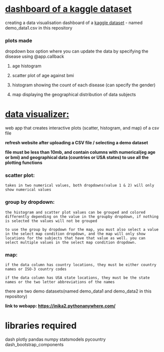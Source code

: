 # [dashboard of a kaggle dataset](https://inika1.pythonanywhere.com/) 
creating a data visualisation dashboard of a [kaggle dataset](https://www.kaggle.com/datasets/antaresnyc/human-metagenomics?resource=download) - named demo_data1.csv in this repository  


### plots made
dropdown box option where you can update the data by specifying the disease using @app.callback

1. age histogram 

2. scatter plot of age against bmi

3. histogram showing the count of each disease (can specify the gender)

4. map displaying the geographical distribution of data subjects

# [data visualizer:](https://inika2.pythonanywhere.com/) 

web app that creates interactive plots (scatter, histogram, and map) of a csv file

**refresh website after uploading a CSV file / selecting a demo dataset**

**file must be less than 10mb, and contain columns with numerical(eg age or bmi) and geographical data (countries or USA states) to use all the plotting functions**

### scatter plot:

    takes in two numerical values, both dropdowns(value 1 & 2) will only show numerical values

### group by dropdown:

    the histogram and scatter plot values can be grouped and colored differently depending on the value in the groupby dropdown, if nothing is selected the values will not be grouped

    to use the group by dropdown for the map, you must also select a value in the select map condition dropdown, and the map will only show locations for the subjects that have that value as well. you can select multiple values in the select map condition dropdown.

### map:

    if the data column has country locations, they must be either country names or ISO-3 country codes

    if the data column has USA state locations, they must be the state names or the two letter abbreviations of the names

there are two demo datasets(named demo_data1 and demo_data2 in this repository) 

**link to webapp: https://inika2.pythonanywhere.com/**



# libraries required

dash plotly pandas numpy statsmodels pycountry dash_bootstrap_components




